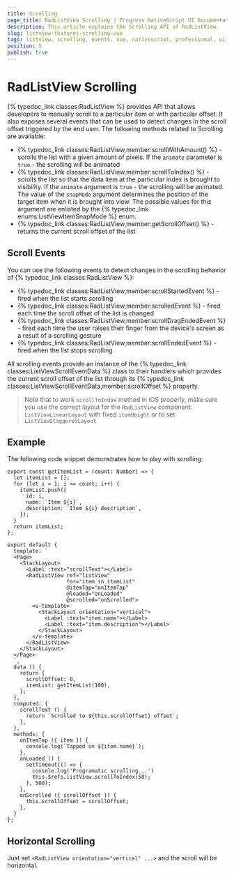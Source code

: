 ```yaml
---
title: Scrolling
page_title: RadListView Scrolling | Progress NativeScript UI Documentation
description: This article explains the Scrolling API of RadListView.
slug: listview-features-scrolling-vue
tags: listview, scrolling, events, vue, nativescript, professional, ui
position: 5
publish: true
---
```

# RadListView Scrolling
{% typedoc_link classes:RadListView %} provides API that allows developers to manually scroll to a particular item or with particular offset. It also exposes several events that can be used to detect changes in the scroll offset triggered by the end user. The following methods related to Scrolling are available:
- {% typedoc_link classes:RadListView,member:scrollWithAmount() %} - scrolls the list with a given amount of pixels. If the `animate` parameter is `true` - the scrolling will be animated
- {% typedoc_link classes:RadListView,member:scrollToIndex() %} - scrolls the list so that the data item at the particular index is brought to visibility. If the `animate` argument is `true` - the scrolling will be animated. The value of the `snapMode` argument determines the position of the target item when it is brought into view. The possible values for this argument are enlisted by the {% typedoc_link enums:ListViewItemSnapMode %} enum.
- {% typedoc_link classes:RadListView,member:getScrollOffset() %} - returns the current scroll offset of the list

## Scroll Events
You can use the following events to detect changes in the scrolling behavior of {% typedoc_link classes:RadListView %}:
- {% typedoc_link classes:RadListView,member:scrollStartedEvent %} - fired when the list starts scrolling
- {% typedoc_link classes:RadListView,member:scrolledEvent %} - fired each time the scroll offset of the list is changed
- {% typedoc_link classes:RadListView,member:scrollDragEndedEvent %} - fired each time the user raises their finger from the device's screen as a result of a scrolling gesture
- {% typedoc_link classes:RadListView,member:scrollEndedEvent %} - fired when the list stops scrolling

All scrolling events provide an instance of the {% typedoc_link classes:ListViewScrollEventData %} class to their handlers which provides the current scroll offset of the list through its {% typedoc_link classes:ListViewScrollEventData,member:scrollOffset %} property.

> Note that to work `scrollToIndex` method in iOS properly, make sure you use the correct layout for the `RadListView` component: `ListViewLinearLayout` with fixed `itemHeight` or to set `ListViewStaggeredLayout`


## Example

The following code snippet demonstrates how to play with scrolling:

```
export const getItemList = (count: Number) => {
  let itemList = [];
  for (let i = 1; i <= count; i++) {
    itemList.push({
      id: i,
      name: `Item ${i}`,
      description: `Item ${i} description`,
    });
  }
  return itemList;
};

export default {
  template: `
  <Page>
    <StackLayout>
      <Label :text="scrollText"></Label>
      <RadListView ref="listView"
                   for="item in itemList"
                   @itemTap="onItemTap"
                   @loaded="onLoaded"
                   @scrolled="onScrolled">
        <v-template>
          <StackLayout orientation="vertical">
            <Label :text="item.name"></Label>
            <Label :text="item.description"></Label>
          </StackLayout>
        </v-template>
      </RadListView>
    </StackLayout>
  </Page>
  `,
  data () {
    return {
      scrollOffset: 0,
      itemList: getItemList(100),
    };
  },
  computed: {
    scrollText () {
      return `Scrolled to ${this.scrollOffset} offset`;
    },
  },
  methods: {
    onItemTap ({ item }) {
      console.log(`Tapped on ${item.name}`);
    },
    onLoaded () {
      setTimeout(() => {
        console.log('Programatic scrolling...')
        this.$refs.listView.scrollToIndex(50);
      }, 500);
    },
    onScrolled ({ scrollOffset }) {
      this.scrollOffset = scrollOffset;
    },
  }
};
```

## Horizontal Scrolling

Just set `<RadListView orientation="vertical" ...>` and the scroll will be horizontal.
